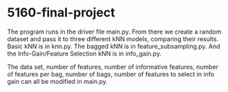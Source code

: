 # 5160-final-project

The program runs in the driver file main.py. From there we create a random dataset and pass it to three different kNN models, comparing their results. Basic kNN is in knn.py. The bagged kNN is in feature_subsampling.py. And the Info-Gain/Feature Selection kNN is in info_gain.py. 

The data set, number of features, number of informative features, number of features per bag, number of bags, number of features to select in info gain can all be modified in main.py.